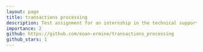 ```yaml
---
layout: page
title: transactions processing
description: Test assignment for an internship in the technical support department of NtechLab
importance: 2
github: https://github.com/eoan-ermine/transactions_processing
github_stars: 1
---
```


